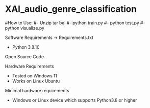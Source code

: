 # XAI_audio_genre_classification

#How to Use:
#- Unzip tar bal
#- python train.py
#- python test.py
#- python visualize.py

  
Software Requirements -> Requirements.txt
- Python 3.8.10


Open Source Code

Hardware Requirements
- Tested on Windows 11
- Works on Linux Ubuntu

Minimal hardware requirements

- Windows or Linux device which supports Python3.8 or higher



